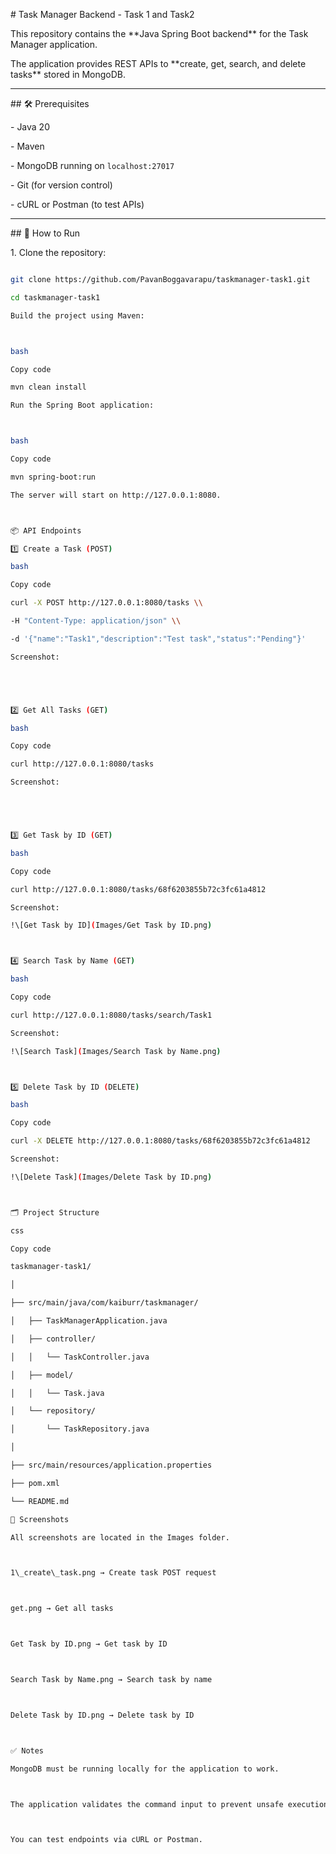 \# Task Manager Backend - Task 1 and Task2



This repository contains the \*\*Java Spring Boot backend\*\* for the Task Manager application.  

The application provides REST APIs to \*\*create, get, search, and delete tasks\*\* stored in MongoDB.  



---



\## 🛠️ Prerequisites



\- Java 20

\- Maven

\- MongoDB running on `localhost:27017`

\- Git (for version control)

\- cURL or Postman (to test APIs)



---



\## 🚀 How to Run



1\. Clone the repository:

```bash

git clone https://github.com/PavanBoggavarapu/taskmanager-task1.git

cd taskmanager-task1

Build the project using Maven:



bash

Copy code

mvn clean install

Run the Spring Boot application:



bash

Copy code

mvn spring-boot:run

The server will start on http://127.0.0.1:8080.



📦 API Endpoints

1️⃣ Create a Task (POST)

bash

Copy code

curl -X POST http://127.0.0.1:8080/tasks \\

-H "Content-Type: application/json" \\

-d '{"name":"Task1","description":"Test task","status":"Pending"}'

Screenshot:





2️⃣ Get All Tasks (GET)

bash

Copy code

curl http://127.0.0.1:8080/tasks

Screenshot:





3️⃣ Get Task by ID (GET)

bash

Copy code

curl http://127.0.0.1:8080/tasks/68f6203855b72c3fc61a4812

Screenshot:

!\[Get Task by ID](Images/Get Task by ID.png)



4️⃣ Search Task by Name (GET)

bash

Copy code

curl http://127.0.0.1:8080/tasks/search/Task1

Screenshot:

!\[Search Task](Images/Search Task by Name.png)



5️⃣ Delete Task by ID (DELETE)

bash

Copy code

curl -X DELETE http://127.0.0.1:8080/tasks/68f6203855b72c3fc61a4812

Screenshot:

!\[Delete Task](Images/Delete Task by ID.png)



🗂️ Project Structure

css

Copy code

taskmanager-task1/

│

├── src/main/java/com/kaiburr/taskmanager/

│   ├── TaskManagerApplication.java

│   ├── controller/

│   │   └── TaskController.java

│   ├── model/

│   │   └── Task.java

│   └── repository/

│       └── TaskRepository.java

│

├── src/main/resources/application.properties

├── pom.xml

└── README.md

📸 Screenshots

All screenshots are located in the Images folder.



1\_create\_task.png → Create task POST request



get.png → Get all tasks



Get Task by ID.png → Get task by ID



Search Task by Name.png → Search task by name



Delete Task by ID.png → Delete task by ID



✅ Notes

MongoDB must be running locally for the application to work.



The application validates the command input to prevent unsafe execution.



You can test endpoints via cURL or Postman.

